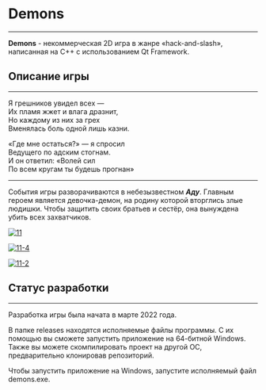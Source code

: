 # Demons
___
**Demons** - некоммерческая 2D игра в жанре «hack-and-slash», написанная на C++ с
использованием Qt Framework.
## Описание игры
___

Я грешников увидел всех —  
Их пламя жжет и влага дразнит,  
Но каждому из них за грех  
Вменялась боль одной лишь казни.

«Где мне остаться?» — я спросил  
Ведущего по адским стогнам.  
И он ответил: «Волей сил  
По всем кругам ты будешь прогнан»
___

События игры разворачиваются в небезызвестном ***Аду***. 
Главным героем является девочка-демон, на родину которой вторглись злые людишки.
Чтобы защитить своих братьев и сестёр, она вынуждена убить всех захватчиков.

<a href="https://ibb.co/y4J54T5"><img src="https://i.ibb.co/mN7tNst/11.png" alt="11" border="0" /></a>

<a href="https://ibb.co/NSJCCKL"><img src="https://i.ibb.co/fvyFFHC/11-4.png" alt="11-4" border="0"></a>

<a href="https://ibb.co/Y36H0wW"><img src="https://i.ibb.co/NsXcTb3/11-2.png" alt="11-2" border="0"></a>

## Статус разработки
___
Разработка игры была начата в марте 2022 года.

В папке releases находятся исполняемые файлы программы. 
С их помощью вы сможете запустить приложение на 64-битной Windows. 
Также вы можете скомпилировать проект на другой ОС, предварительно клонировав
репозиторий.

Чтобы запустить приложение на Windows, запустите исполняемый файл demons.exe.
